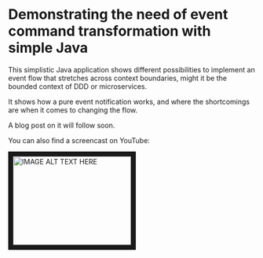 # Demonstrating the need of event command transformation with simple Java

This simplistic Java application shows different possibilities to implement an event flow that stretches across context boundaries, might it be the bounded context of DDD or microservices. 

It shows how a pure event notification works, and where the shortcomings are when it comes to changing the flow.

A blog post on it will follow soon.

You can also find a screencast on YouTube:

<a href="http://www.youtube.com/watch?feature=player_embedded&v=9gW9WTu1pS4" target="_blank"><img src="http://img.youtube.com/vi/9gW9WTu1pS4/0.jpg" alt="IMAGE ALT TEXT HERE" width="240" height="180" border="10" /></a>
